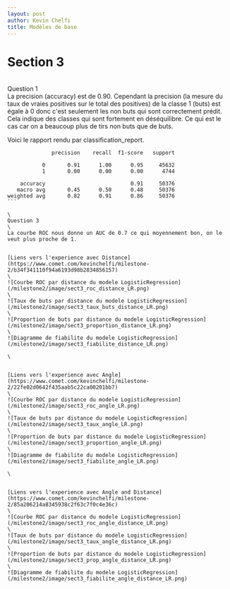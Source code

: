 ```yaml
---
layout: post
author: Kevin Chelfi
title: Modèles de base
---
```


# Section 3
\
Question 1
\
La precision (accuracy) est de 0.90. Cependant la precision (la mesure du taux de vraies positives sur le total des positives) de la classe 1 (buts) est égale à 0 donc c'est seulement les non buts qui sont correctement prédit. Cela indique des classes qui sont fortement en déséquilibre. Ce qui est le cas car on a beaucoup plus de tirs non buts que de buts.


Voici le rapport rendu par classification_report.
  
````{verbatim}
              precision    recall  f1-score   support

           0       0.91      1.00      0.95     45632
           1       0.00      0.00      0.00      4744

    accuracy                           0.91     50376
   macro avg       0.45      0.50      0.48     50376
weighted avg       0.82      0.91      0.86     50376
```

\
Question 3
\
La courbe ROC nous donne un AUC de 0.7 ce qui moyennement bon, on le veut plus proche de 1. 


[Liens vers l'experience avec Distance](https://www.comet.com/kevinchelfi/milestone-2/b34f341110f94a6193d98b2834856157)
\
![Courbe ROC par distance du modele LogisticRegression](/milestone2/image/sect3_roc_distance_LR.png)
\
![Taux de buts par distance du modele LogisticRegression](/milestone2/image/sect3_taux_buts_distance_LR.png)
\
![Proportion de buts par distance du modele LogisticRegression](/milestone2/image/sect3_proportion_distance_LR.png)
\
![Diagramme de fiabilite du modele LogisticRegression](/milestone2/image/sect3_fiabilite_distance_LR.png)

\


[Liens vers l'experience avec Angle](https://www.comet.com/kevinchelfi/milestone-2/22fe02d0642f435aab5c22ca00201bb7)
\
![Courbe ROC par distance du modele LogisticRegression](/milestone2/image/sect3_roc_angle_LR.png)
\
![Taux de buts par distance du modele LogisticRegression](/milestone2/image/sect3_taux_angle_LR.png)
\
![Proportion de buts par distance du modele LogisticRegression](/milestone2/image/sect3_proportion_angle_LR.png)
\
![Diagramme de fiabilite du modele LogisticRegression](/milestone2/image/sect3_fiabilite_angle_LR.png)

\


[Liens vers l'experience avec Angle and Distance](https://www.comet.com/kevinchelfi/milestone-2/85a206214a8345938c2f63c7f0c4e36c)
\
![Courbe ROC par distance du modele LogisticRegression](/milestone2/image/sect3_roc_angle_distance_LR.png)
\
![Taux de buts par distance du modele LogisticRegression](/milestone2/image/sect3_taux_angle_distance_LR.png)
\
![Proportion de buts par distance du modele LogisticRegression](/milestone2/image/sect3_prop_angle_distance_LR.png)
\
![Diagramme de fiabilite du modele LogisticRegression](/milestone2/image/sect3_fiabilite_angle_distance_LR.png)

